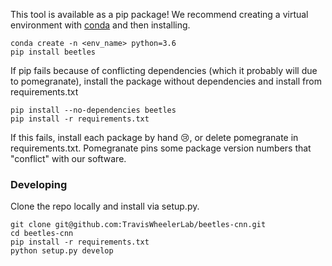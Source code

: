 This tool is available as a pip package!
We recommend creating a virtual environment with
[conda](https://docs.conda.io/en/latest/) and then installing.

```
conda create -n <env_name> python=3.6
pip install beetles
```
If pip fails because of conflicting dependencies (which it probably will due to pomegranate), install the package without dependencies and install from requirements.txt
```
pip install --no-dependencies beetles
pip install -r requirements.txt
```
If this fails, install each package by hand 😢, or delete pomegranate in requirements.txt. Pomegranate pins some package version numbers that "conflict" with our software.

### Developing
Clone the repo locally and install via setup.py.

```
git clone git@github.com:TravisWheelerLab/beetles-cnn.git
cd beetles-cnn
pip install -r requirements.txt
python setup.py develop
```
